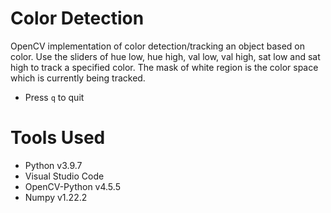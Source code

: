 # Color Detection

OpenCV implementation of color detection/tracking an object based on color. Use the sliders of hue low, hue high, val low, val high, sat low and sat high to track a specified color.
The mask of white region is the color space which is currently being tracked.

- Press ```q``` to quit

# Tools Used
- Python v3.9.7
- Visual Studio Code
- OpenCV-Python v4.5.5
- Numpy v1.22.2